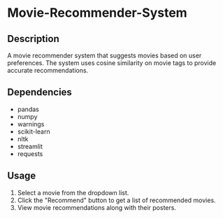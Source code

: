 # Movie-Recommender-System
## Description

A movie recommender system that suggests movies based on user preferences. The system uses cosine similarity on movie tags to provide accurate recommendations.

## Dependencies

- pandas
- numpy
- warnings
- scikit-learn
- nltk
- streamlit
- requests

## Usage

1. Select a movie from the dropdown list.
2. Click the "Recommend" button to get a list of recommended movies.
3. View movie recommendations along with their posters.
